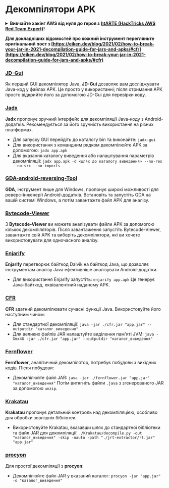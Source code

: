 # Декомпілятори APK

<details>

<summary><strong>Вивчайте хакінг AWS від нуля до героя з</strong> <a href="https://training.hacktricks.xyz/courses/arte"><strong>htARTE (HackTricks AWS Red Team Expert)</strong></a><strong>!</strong></summary>

Інші способи підтримки HackTricks:

* Якщо ви хочете побачити вашу **компанію в рекламі HackTricks** або **завантажити HackTricks у PDF** Перевірте [**ПЛАНИ ПІДПИСКИ**](https://github.com/sponsors/carlospolop)!
* Отримайте [**офіційний PEASS & HackTricks мерч**](https://peass.creator-spring.com)
* Відкрийте для себе [**Сім'ю PEASS**](https://opensea.io/collection/the-peass-family), нашу колекцію ексклюзивних [**NFT**](https://opensea.io/collection/the-peass-family)
* **Приєднуйтесь до** 💬 [**групи Discord**](https://discord.gg/hRep4RUj7f) або [**групи telegram**](https://t.me/peass) або **слідкуйте** за нами на **Twitter** 🐦 [**@carlospolopm**](https://twitter.com/hacktricks_live)**.**
* **Поділіться своїми хакерськими трюками, надсилайте PR до** [**HackTricks**](https://github.com/carlospolop/hacktricks) та [**HackTricks Cloud**](https://github.com/carlospolop/hacktricks-cloud) репозиторіїв.

</details>

**Для докладніших відомостей про кожний інструмент перегляньте оригінальний пост з [https://eiken.dev/blog/2021/02/how-to-break-your-jar-in-2021-decompilation-guide-for-jars-and-apks/#cfr](https://eiken.dev/blog/2021/02/how-to-break-your-jar-in-2021-decompilation-guide-for-jars-and-apks/#cfr)**


### [JD-Gui](https://github.com/java-decompiler/jd-gui)

Як перший GUI декомпілятор Java, **JD-Gui** дозволяє вам досліджувати Java-код у файлах APK. Це просто у використанні; після отримання APK просто відкрийте його за допомогою JD-Gui для перевірки коду.

### [Jadx](https://github.com/skylot/jadx)

**Jadx** пропонує зручний інтерфейс для декомпіляції Java-коду з Android-додатків. Рекомендується за його зручність використання на різних платформах.

- Для запуску GUI перейдіть до каталогу bin та виконайте: `jadx-gui`
- Для використання з командним рядком декомпілюйте APK за допомогою: `jadx app.apk`
- Для вказання каталогу виведення або налаштування параметрів декомпіляції: `jadx app.apk -d <шлях до каталогу виведення> --no-res --no-src --no-imports`

### [GDA-android-reversing-Tool](https://github.com/charles2gan/GDA-android-reversing-Tool)

**GDA**, інструмент лише для Windows, пропонує широкі можливості для реверс-інженерії Android-додатків. Встановіть та запустіть GDA на вашій системі Windows, а потім завантажте файл APK для аналізу.

### [Bytecode-Viewer](https://github.com/Konloch/bytecode-viewer/releases)

З **Bytecode-Viewer** ви можете аналізувати файли APK за допомогою кількох декомпіляторів. Після завантаження запустіть Bytecode-Viewer, завантажте свій APK та виберіть декомпілятори, які ви хочете використовувати для одночасного аналізу.

### [Enjarify](https://github.com/Storyyeller/enjarify)

**Enjarify** перетворює байткод Dalvik на байткод Java, що дозволяє інструментам аналізу Java ефективніше аналізувати Android-додатки.

- Для використання Enjarify запустіть: `enjarify app.apk`
Це генерує Java-байткод, еквівалентний наданому APK.

### [CFR](https://github.com/leibnitz27/cfr)

**CFR** здатний декомпілювати сучасні функції Java. Використовуйте його наступним чином:

- Для стандартної декомпіляції: `java -jar ./cfr.jar "app.jar" --outputdir "каталог_виведення"`
- Для великих файлів JAR налаштуйте виділення пам'яті JVM: `java -Xmx4G -jar ./cfr.jar "app.jar" --outputdir "каталог_виведення"`

### [Fernflower](https://github.com/JetBrains/intellij-community/tree/master/plugins/java-decompiler/engine)

**Fernflower**, аналітичний декомпілятор, потребує побудови з вихідних кодів. Після побудови:

- Декомпілюйте файл JAR: `java -jar ./fernflower.jar "app.jar" "каталог_виведення"`
Потім витягніть файли `.java` з згенерованого JAR за допомогою `unzip`.

### [Krakatau](https://github.com/Storyyeller/Krakatau)

**Krakatau** пропонує детальний контроль над декомпіляцією, особливо для обробки зовнішніх бібліотек.

- Використовуйте Krakatau, вказавши шлях до стандартної бібліотеки та файл JAR для декомпіляції: `./Krakatau/decompile.py -out "каталог_виведення" -skip -nauto -path "./jrt-extractor/rt.jar" "app.jar"`

### [procyon](https://github.com/mstrobel/procyon)

Для простої декомпіляції з **procyon**:

- Декомпілюйте файл JAR у вказаний каталог: `procyon -jar "app.jar" -o "каталог_виведення"`
